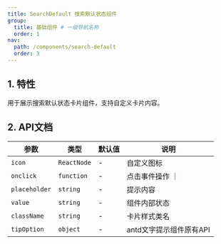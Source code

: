 ```yaml
---
title: SearchDefault 搜索默认状态组件
group: 
  title: 基础组件 # 一级导航名称
  order: 1 
nav:
  path: /components/search-default
  order: 3
---
```

## 1. 特性

用于展示搜索默认状态卡片组件，支持自定义卡片内容。

## 2. API文档

| 参数                | 类型        | 默认值 | 说明                    |
| ------------------- | ----------- | ------ | ----------------------- |
| `icon`              | `ReactNode` | -      | 自定义图标              |
| `onclick`           | `function`  | -      | 点击事件操作 ｜         |
| `placeholder`       | `string`    | -      | 提示内容                |
| `value`             | `string`    | -      | 组件内部状态            |
| `className`         | `string`    | -      | 卡片样式类名            |
| `tipOption`         | `object`    | -      | antd文字提示组件原有API |

<code src="./demo/basic.tsx" title='搜索默认状态'  ></code>
